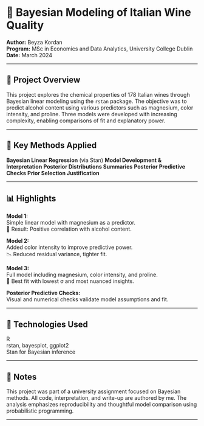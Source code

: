 # 🍇 Bayesian Modeling of Italian Wine Quality

**Author:** Beyza Kordan  
**Program:** MSc in Economics and Data Analytics, University College Dublin  
**Date:** March 2024

---

## 📘 Project Overview

This project explores the chemical properties of 178 Italian wines through Bayesian linear modeling using the `rstan` package. The objective was to predict alcohol content using various predictors such as magnesium, color intensity, and proline. Three models were developed with increasing complexity, enabling comparisons of fit and explanatory power.

---

## 🧠 Key Methods Applied

**Bayesian Linear Regression** (via Stan)
**Model Development & Interpretation**
**Posterior Distributions Summaries**
**Posterior Predictive Checks**
**Prior Selection Justification**

---

## 📊 Highlights

**Model 1:**  
Simple linear model with magnesium as a predictor.  
🧪 Result: Positive correlation with alcohol content.

**Model 2:**  
Added color intensity to improve predictive power.  
📉 Reduced residual variance, tighter fit.

**Model 3:**  
Full model including magnesium, color intensity, and proline.  
🎯 Best fit with lowest σ and most nuanced insights.

**Posterior Predictive Checks:**  
Visual and numerical checks validate model assumptions and fit.

---

## 🔧 Technologies Used

R  
rstan, bayesplot, ggplot2  
Stan for Bayesian inference

---

## 📎 Notes

This project was part of a university assignment focused on Bayesian methods. All code, interpretation, and write-up are authored by me. The analysis emphasizes reproducibility and thoughtful model comparison using probabilistic programming.

---
